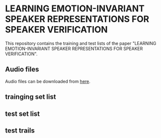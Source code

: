 # LEARNING EMOTION-INVARIANT SPEAKER REPRESENTATIONS FOR SPEAKER VERIFICATION

This repository contains the training and test lists of the paper "LEARNING EMOTION-INVARIANT SPEAKER REPRESENTATIONS FOR SPEAKER VERIFICATION". 
## Audio files
Audio files can be downloaded from [here](https://n-ws-q0bez.s3pd12.sbercloud.ru/b-ws-q0bez-jpv/dusha/crowd.tar).
## trainging set list

## test set list

## test trails
